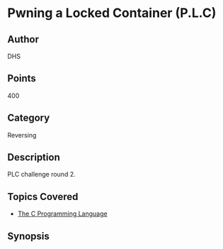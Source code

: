 # Pwning a Locked Container (P.L.C)

## Author
DHS
## Points
400
## Category
Reversing
## Description
PLC challenge round 2.
## Topics Covered

- [The C Programming Language](/reverse-engineering/what-is-c/)
## Synopsis

